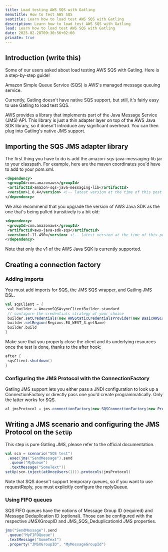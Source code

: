 ```yaml
---
title: Load testing AWS SQS with Gatling
menutitle: How to test AWS SQS
seotitle: Learn how to load test AWS SQS with Gatling
description: Learn how to load test AWS SQS with Gatling
lead: Learn how to load test AWS SQS with Gatling
date: 2025-02-28T09:30:56+02:00
private: true
---
```


## Introduction (write this) <!--add links-->

Some of our users asked about load testing AWS SQS with Gatling. Here is a step-by-step guide!

Amazon Simple Queue Service (SQS) is AWS's managed message queuing service.

Currently, Gatling doesn't have native SQS support, but still, it's fairly easy to use Gatling to load test SQS.

AWS provides a library that implements part of the Java Message Service (JMS) API.
This library is just a thin adapter layer on top of the AWS Java SDK library, so it doesn't introduce any significant overhead.
You can then plug into Gatling's native JMS support.

## Importing the SQS JMS adapter library

The first thing you have to do is add the amazon-sqs-java-messaging-lib jar to your classpath.
For example, here are the maven coordinates you'd have to add to your pom.xml.

```xml
<dependency>
 <groupId>com.amazonaws</groupId>
 <artifactId>amazon-sqs-java-messaging-lib</artifactId>
 <version>1.0.4</version> <!-- latest version at the time of this post -->
</dependency>
```
We also recommend that you upgrade the version of AWS Java SDK as the one that's being pulled transitively is a bit old:

```xml
<dependency>
 <groupId>com.amazonaws</groupId>
 <artifactId>aws-java-sdk-sqs</artifactId>
 <version>1.11.490</version> <!-- latest version at the time of this post -->
</dependency>
```

Note that only the v1 of the AWS Java SQK is currently supported.

## Creating a connection factory

### Adding imports

You must add imports for SQS, the JMS SQS wrapper, and Gatling JMS DSL.

```scala
val sqsClient = {
 val builder = AmazonSQSAsyncClientBuilder.standard
 // configure the credentials strategy of your choice
 builder.setCredentials(new AWSStaticCredentialsProvider(new BasicAWSCredentials("myKey", "myToken")))
 builder.setRegion(Regions.EU_WEST_3.getName)
 builder.build
}
```

Make sure that you properly close the client and its underlying resources once the test is done, thanks to the after hook:

```scala
after {
 sqsClient.shutdown()
}
```

### Configuring the JMS Protocol with the ConnectionFactory

Gatling JMS support lets you either pass a JNDI configuration to look up a ConnectionFactory or directly pass one you'd create programmatically. Only the latter works for SQS.

```scala
al jmsProtocol = jms.connectionFactory(new SQSConnectionFactory(new ProviderConfiguration(), sqsClient))
```

## Writing a JMS scenario and configuring the JMS Protocol on the `SetUp`

This step is pure Gatling JMS, please refer to the official documentation.

```scala
val scn = scenario("SQS test")
 .exec(jms("SendMessage").send
  .queue("MyQueue")
  .textMessage("SomeText"))
setUp(scn.inject(atOnceUsers(1))).protocols(jmsProtocol)
```

Note that SQS doesn't support temporary queues, so if you want to use requestReply, you must explicitly configure the replyQueue.

### Using FIFO queues

SQS FIFO queues have the notions of Message Group ID (required) and Message Deduplication ID (optional). Those can be configured with the respective JMSXGroupID and JMS_SQS_DeduplicationId JMS properties.

```scala
jms("SendMessage").send
 .queue("MyFIFOQueue")
 .textMessage("SomeText")
 .property("JMSXGroupID", "MyMessageGroupId")
```
